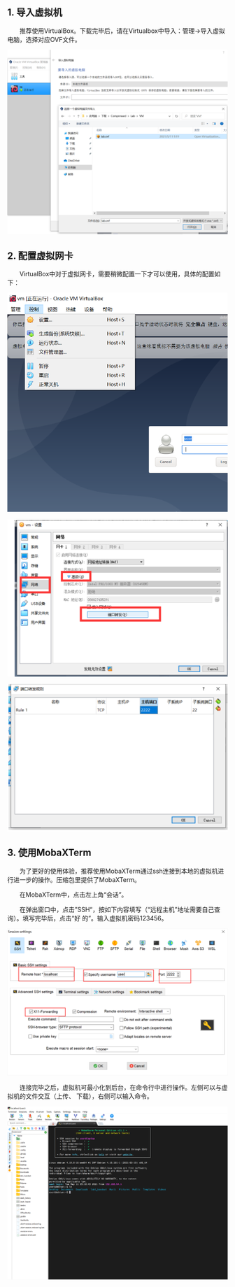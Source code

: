 ## 1. 导入虚拟机

&emsp;&emsp;推荐使用VirtualBox。下载完毕后，请在Virtualbox中导入：管理->导入虚拟电脑，选择对应OVF文件。

![image-20210704155051556](assets/vm-1.png)

## 2. 配置虚拟网卡

&emsp;&emsp;VirtualBox中对于虚拟网卡，需要稍微配置一下才可以使用，具体的配置如下：

![image-20210704153913729](assets/vm-2.png)

![image-20210704153926882](assets/vm-3.png)

![image-20210704153948742](assets/vm-4.png)

## 3. 使用MobaXTerm

&emsp;&emsp;为了更好的使用体验，推荐使用MobaXTerm通过ssh连接到本地的虚拟机进行进一步的操作。压缩包里提供了MobaXTerm。

&emsp;&emsp;在MobaXTerm中，点击左上角“会话”。

&emsp;&emsp;在弹出窗口中，点击”SSH“，按如下内容填写（“远程主机”地址需要自己查询）。填写完毕后，点击“好 的”。输入虚拟机密码123456。

![image-20210704155500960](assets/vm-5.png)

&emsp;&emsp;连接完毕之后，虚拟机可最小化到后台，在命令行中进行操作。左侧可以与虚拟机的文件交互（上传、 下载），右侧可以输入命令。

![image-20210704155702840](assets/vm-6.png)

